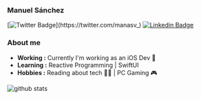### Manuel Sánchez

[![Twitter Badge](https://img.shields.io/badge/-@manasv__-1ca0f1?style=flat-square&logo=twitter&logoColor=white&link=https://twitter.com/manasv_)](https://twitter.com/manasv_) 
[![Linkedin Badge](https://img.shields.io/badge/-Manuel_S%C3%A1nchez-blue?style=flat-square&logo=Linkedin&logoColor=white&link=https://www.linkedin.com/in/manuelsanchez/)](https://www.linkedin.com/in/manuelsanchez/) 

### About me
-  **Working :** Currently I'm working as an iOS Dev :iphone:
-  **Learning :** Reactive Programming | SwiftUI
-  **Hobbies :** Reading about tech :technologist: | PC Gaming :video_game:

![github stats](https://github-readme-stats.vercel.app/api?username=manasv&show_icons=true)
